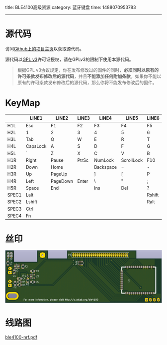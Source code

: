 title: BLE4100高级资源
category: 蓝牙键盘
time: 1488070953783

---
# 源代码

访问[Github上的项目主页](https://github.com/Lotlab/nrf51822-keyboard)以获取源代码。

源代码以[GPL v3](http://www.gnu.org/licenses/gpl-3.0.html)许可证授权，请在GPLv3的限制下使用本源代码。

> 根据GPL v3协议规定，你在发布修改过的固件的同时，**必须同时以原有的许可条款发布修改后的源代码**，并且**不能添加任何附加条款**。如果你不能以原有的许可条款发布修改后的源代码，那么你将不能发布修改后的固件。

# KeyMap

|       | LINE1    | LINE2    | LINE3 | LINE4     | LINE5      | LINE6  | LINE7 | LINE8 |
| ----- | -------- | -------- | ----- | --------- | ---------- | ------ | ----- | ----- |
| H1L   | Esc      | F1       | F2    | F3        | F4         | F5     | F6    | F7    |
| H2L   | 1        | 2        | 3     | 4         | 5          | 6      | 7     | 8     |
| H3L   | Tab      | Q        | W     | E         | R          | T      | Y     | U     |
| H4L   | CapsLock | A        | S     | D         | F          | G      | H     | J     |
| H5L   | `        | Z        | X     | C         | V          | B      | N     | M     |
| H1R   | Right    | Pause    | PtrSc | NumLock   | ScrollLock | F10    | F9    | F8    |
| H2R   | Down     | Home     |       | Backspace | =          | -      | 0     | 9     |
| H3R   | Up       | PageUp   |       | ]         | [          | P      | O     | I     |
| H4R   | Left     | PageDown | Enter | \         | "          | ;      | L     | K     |
| H5R   | Space    | End      |       | Ins       | Del        | ?      | >     | <     |
| SPEC1 | Lalt     |          |       |           |            | Rshift |       |       |
| SPEC2 | Lshift   |          |       |           |            | Ralt   |       |       |
| SPEC3 | Ctrl     |          |       |           |            |        |       |       |
| SPEC4 | Fn       |          |       |           |            |        |       |       |

# 丝印

![丝印层](/raw/BLE4100/silk.png)

# 线路图

[ble4100-nrf.pdf](/raw/BLE4100/ble4100-nrf.pdf)